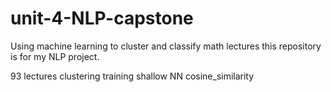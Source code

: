 # unit-4-NLP-capstone
Using machine learning to cluster and classify math lectures
this repository is for my NLP project.

93 lectures
clustering
training shallow NN
cosine_similarity
